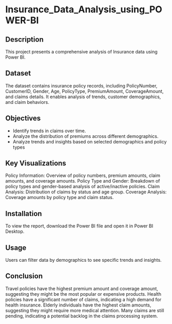 # Insurance_Data_Analysis_using_POWER-BI

## Description
This project presents a comprehensive analysis of Insurance data using Power BI.

## Dataset
The dataset contains insurance policy records, including PolicyNumber, CustomerID, Gender, Age, PolicyType, PremiumAmount, CoverageAmount, and claims details. It enables analysis of trends, customer demographics, and claim behaviors.

## Objectives
- Identify trends in claims over time.
- Analyze the distribution of premiums across different demographics.
- Analyze trends and insights based on selected demographics and policy types

## Key Visualizations
Policy Information: Overview of policy numbers, premium amounts, claim amounts, and coverage amounts.
Policy Type and Gender: Breakdown of policy types and gender-based analysis of active/inactive policies.
Claim Analysis: Distribution of claims by status and age group.
Coverage Analysis: Coverage amounts by policy type and claim status.

## Installation
To view the report, download the Power BI file and open it in Power BI Desktop.

## Usage
Users can filter data by demographics to see specific trends and insights.

## Conclusion
Travel policies have the highest premium amount and coverage amount, suggesting they might be the most popular or expensive products.
Health policies have a significant number of claims, indicating a high demand for health insurance.
Elderly individuals have the highest claim amounts, suggesting they might require more medical attention.
Many claims are still pending, indicating a potential backlog in the claims processing system.

